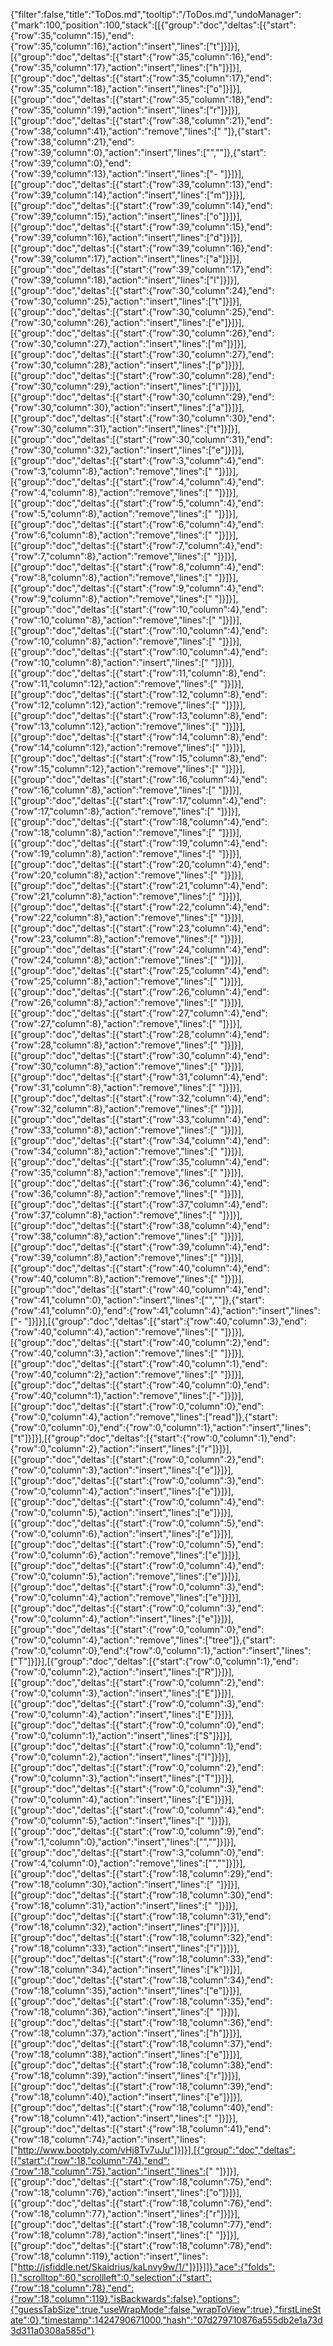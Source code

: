 {"filter":false,"title":"ToDos.md","tooltip":"/ToDos.md","undoManager":{"mark":100,"position":100,"stack":[[{"group":"doc","deltas":[{"start":{"row":35,"column":15},"end":{"row":35,"column":16},"action":"insert","lines":["t"]}]}],[{"group":"doc","deltas":[{"start":{"row":35,"column":16},"end":{"row":35,"column":17},"action":"insert","lines":["h"]}]}],[{"group":"doc","deltas":[{"start":{"row":35,"column":17},"end":{"row":35,"column":18},"action":"insert","lines":["o"]}]}],[{"group":"doc","deltas":[{"start":{"row":35,"column":18},"end":{"row":35,"column":19},"action":"insert","lines":["r"]}]}],[{"group":"doc","deltas":[{"start":{"row":38,"column":21},"end":{"row":38,"column":41},"action":"remove","lines":["                    "]},{"start":{"row":38,"column":21},"end":{"row":39,"column":0},"action":"insert","lines":["",""]},{"start":{"row":39,"column":0},"end":{"row":39,"column":13},"action":"insert","lines":["-            "]}]}],[{"group":"doc","deltas":[{"start":{"row":39,"column":13},"end":{"row":39,"column":14},"action":"insert","lines":["m"]}]}],[{"group":"doc","deltas":[{"start":{"row":39,"column":14},"end":{"row":39,"column":15},"action":"insert","lines":["o"]}]}],[{"group":"doc","deltas":[{"start":{"row":39,"column":15},"end":{"row":39,"column":16},"action":"insert","lines":["d"]}]}],[{"group":"doc","deltas":[{"start":{"row":39,"column":16},"end":{"row":39,"column":17},"action":"insert","lines":["a"]}]}],[{"group":"doc","deltas":[{"start":{"row":39,"column":17},"end":{"row":39,"column":18},"action":"insert","lines":["l"]}]}],[{"group":"doc","deltas":[{"start":{"row":30,"column":24},"end":{"row":30,"column":25},"action":"insert","lines":["t"]}]}],[{"group":"doc","deltas":[{"start":{"row":30,"column":25},"end":{"row":30,"column":26},"action":"insert","lines":["e"]}]}],[{"group":"doc","deltas":[{"start":{"row":30,"column":26},"end":{"row":30,"column":27},"action":"insert","lines":["m"]}]}],[{"group":"doc","deltas":[{"start":{"row":30,"column":27},"end":{"row":30,"column":28},"action":"insert","lines":["p"]}]}],[{"group":"doc","deltas":[{"start":{"row":30,"column":28},"end":{"row":30,"column":29},"action":"insert","lines":["l"]}]}],[{"group":"doc","deltas":[{"start":{"row":30,"column":29},"end":{"row":30,"column":30},"action":"insert","lines":["a"]}]}],[{"group":"doc","deltas":[{"start":{"row":30,"column":30},"end":{"row":30,"column":31},"action":"insert","lines":["t"]}]}],[{"group":"doc","deltas":[{"start":{"row":30,"column":31},"end":{"row":30,"column":32},"action":"insert","lines":["e"]}]}],[{"group":"doc","deltas":[{"start":{"row":3,"column":4},"end":{"row":3,"column":8},"action":"remove","lines":["    "]}]}],[{"group":"doc","deltas":[{"start":{"row":4,"column":4},"end":{"row":4,"column":8},"action":"remove","lines":["    "]}]}],[{"group":"doc","deltas":[{"start":{"row":5,"column":4},"end":{"row":5,"column":8},"action":"remove","lines":["    "]}]}],[{"group":"doc","deltas":[{"start":{"row":6,"column":4},"end":{"row":6,"column":8},"action":"remove","lines":["    "]}]}],[{"group":"doc","deltas":[{"start":{"row":7,"column":4},"end":{"row":7,"column":8},"action":"remove","lines":["    "]}]}],[{"group":"doc","deltas":[{"start":{"row":8,"column":4},"end":{"row":8,"column":8},"action":"remove","lines":["    "]}]}],[{"group":"doc","deltas":[{"start":{"row":9,"column":4},"end":{"row":9,"column":8},"action":"remove","lines":["    "]}]}],[{"group":"doc","deltas":[{"start":{"row":10,"column":4},"end":{"row":10,"column":8},"action":"remove","lines":["    "]}]}],[{"group":"doc","deltas":[{"start":{"row":10,"column":4},"end":{"row":10,"column":8},"action":"remove","lines":["    "]}]}],[{"group":"doc","deltas":[{"start":{"row":10,"column":4},"end":{"row":10,"column":8},"action":"insert","lines":["    "]}]}],[{"group":"doc","deltas":[{"start":{"row":11,"column":8},"end":{"row":11,"column":12},"action":"remove","lines":["    "]}]}],[{"group":"doc","deltas":[{"start":{"row":12,"column":8},"end":{"row":12,"column":12},"action":"remove","lines":["    "]}]}],[{"group":"doc","deltas":[{"start":{"row":13,"column":8},"end":{"row":13,"column":12},"action":"remove","lines":["    "]}]}],[{"group":"doc","deltas":[{"start":{"row":14,"column":8},"end":{"row":14,"column":12},"action":"remove","lines":["    "]}]}],[{"group":"doc","deltas":[{"start":{"row":15,"column":8},"end":{"row":15,"column":12},"action":"remove","lines":["    "]}]}],[{"group":"doc","deltas":[{"start":{"row":16,"column":4},"end":{"row":16,"column":8},"action":"remove","lines":["    "]}]}],[{"group":"doc","deltas":[{"start":{"row":17,"column":4},"end":{"row":17,"column":8},"action":"remove","lines":["    "]}]}],[{"group":"doc","deltas":[{"start":{"row":18,"column":4},"end":{"row":18,"column":8},"action":"remove","lines":["    "]}]}],[{"group":"doc","deltas":[{"start":{"row":19,"column":4},"end":{"row":19,"column":8},"action":"remove","lines":["    "]}]}],[{"group":"doc","deltas":[{"start":{"row":20,"column":4},"end":{"row":20,"column":8},"action":"remove","lines":["    "]}]}],[{"group":"doc","deltas":[{"start":{"row":21,"column":4},"end":{"row":21,"column":8},"action":"remove","lines":["    "]}]}],[{"group":"doc","deltas":[{"start":{"row":22,"column":4},"end":{"row":22,"column":8},"action":"remove","lines":["    "]}]}],[{"group":"doc","deltas":[{"start":{"row":23,"column":4},"end":{"row":23,"column":8},"action":"remove","lines":["    "]}]}],[{"group":"doc","deltas":[{"start":{"row":24,"column":4},"end":{"row":24,"column":8},"action":"remove","lines":["    "]}]}],[{"group":"doc","deltas":[{"start":{"row":25,"column":4},"end":{"row":25,"column":8},"action":"remove","lines":["    "]}]}],[{"group":"doc","deltas":[{"start":{"row":26,"column":4},"end":{"row":26,"column":8},"action":"remove","lines":["    "]}]}],[{"group":"doc","deltas":[{"start":{"row":27,"column":4},"end":{"row":27,"column":8},"action":"remove","lines":["    "]}]}],[{"group":"doc","deltas":[{"start":{"row":28,"column":4},"end":{"row":28,"column":8},"action":"remove","lines":["    "]}]}],[{"group":"doc","deltas":[{"start":{"row":30,"column":4},"end":{"row":30,"column":8},"action":"remove","lines":["    "]}]}],[{"group":"doc","deltas":[{"start":{"row":31,"column":4},"end":{"row":31,"column":8},"action":"remove","lines":["    "]}]}],[{"group":"doc","deltas":[{"start":{"row":32,"column":4},"end":{"row":32,"column":8},"action":"remove","lines":["    "]}]}],[{"group":"doc","deltas":[{"start":{"row":33,"column":4},"end":{"row":33,"column":8},"action":"remove","lines":["    "]}]}],[{"group":"doc","deltas":[{"start":{"row":34,"column":4},"end":{"row":34,"column":8},"action":"remove","lines":["    "]}]}],[{"group":"doc","deltas":[{"start":{"row":35,"column":4},"end":{"row":35,"column":8},"action":"remove","lines":["    "]}]}],[{"group":"doc","deltas":[{"start":{"row":36,"column":4},"end":{"row":36,"column":8},"action":"remove","lines":["    "]}]}],[{"group":"doc","deltas":[{"start":{"row":37,"column":4},"end":{"row":37,"column":8},"action":"remove","lines":["    "]}]}],[{"group":"doc","deltas":[{"start":{"row":38,"column":4},"end":{"row":38,"column":8},"action":"remove","lines":["    "]}]}],[{"group":"doc","deltas":[{"start":{"row":39,"column":4},"end":{"row":39,"column":8},"action":"remove","lines":["    "]}]}],[{"group":"doc","deltas":[{"start":{"row":40,"column":4},"end":{"row":40,"column":8},"action":"remove","lines":["    "]}]}],[{"group":"doc","deltas":[{"start":{"row":40,"column":4},"end":{"row":41,"column":0},"action":"insert","lines":["",""]},{"start":{"row":41,"column":0},"end":{"row":41,"column":4},"action":"insert","lines":["-   "]}]}],[{"group":"doc","deltas":[{"start":{"row":40,"column":3},"end":{"row":40,"column":4},"action":"remove","lines":[" "]}]}],[{"group":"doc","deltas":[{"start":{"row":40,"column":2},"end":{"row":40,"column":3},"action":"remove","lines":[" "]}]}],[{"group":"doc","deltas":[{"start":{"row":40,"column":1},"end":{"row":40,"column":2},"action":"remove","lines":[" "]}]}],[{"group":"doc","deltas":[{"start":{"row":40,"column":0},"end":{"row":40,"column":1},"action":"remove","lines":["-"]}]}],[{"group":"doc","deltas":[{"start":{"row":0,"column":0},"end":{"row":0,"column":4},"action":"remove","lines":["read"]},{"start":{"row":0,"column":0},"end":{"row":0,"column":1},"action":"insert","lines":["t"]}]}],[{"group":"doc","deltas":[{"start":{"row":0,"column":1},"end":{"row":0,"column":2},"action":"insert","lines":["r"]}]}],[{"group":"doc","deltas":[{"start":{"row":0,"column":2},"end":{"row":0,"column":3},"action":"insert","lines":["e"]}]}],[{"group":"doc","deltas":[{"start":{"row":0,"column":3},"end":{"row":0,"column":4},"action":"insert","lines":["e"]}]}],[{"group":"doc","deltas":[{"start":{"row":0,"column":4},"end":{"row":0,"column":5},"action":"insert","lines":["e"]}]}],[{"group":"doc","deltas":[{"start":{"row":0,"column":5},"end":{"row":0,"column":6},"action":"insert","lines":["e"]}]}],[{"group":"doc","deltas":[{"start":{"row":0,"column":5},"end":{"row":0,"column":6},"action":"remove","lines":["e"]}]}],[{"group":"doc","deltas":[{"start":{"row":0,"column":4},"end":{"row":0,"column":5},"action":"remove","lines":["e"]}]}],[{"group":"doc","deltas":[{"start":{"row":0,"column":3},"end":{"row":0,"column":4},"action":"remove","lines":["e"]}]}],[{"group":"doc","deltas":[{"start":{"row":0,"column":3},"end":{"row":0,"column":4},"action":"insert","lines":["e"]}]}],[{"group":"doc","deltas":[{"start":{"row":0,"column":0},"end":{"row":0,"column":4},"action":"remove","lines":["tree"]},{"start":{"row":0,"column":0},"end":{"row":0,"column":1},"action":"insert","lines":["T"]}]}],[{"group":"doc","deltas":[{"start":{"row":0,"column":1},"end":{"row":0,"column":2},"action":"insert","lines":["R"]}]}],[{"group":"doc","deltas":[{"start":{"row":0,"column":2},"end":{"row":0,"column":3},"action":"insert","lines":["E"]}]}],[{"group":"doc","deltas":[{"start":{"row":0,"column":3},"end":{"row":0,"column":4},"action":"insert","lines":["E"]}]}],[{"group":"doc","deltas":[{"start":{"row":0,"column":0},"end":{"row":0,"column":1},"action":"insert","lines":["S"]}]}],[{"group":"doc","deltas":[{"start":{"row":0,"column":1},"end":{"row":0,"column":2},"action":"insert","lines":["I"]}]}],[{"group":"doc","deltas":[{"start":{"row":0,"column":2},"end":{"row":0,"column":3},"action":"insert","lines":["T"]}]}],[{"group":"doc","deltas":[{"start":{"row":0,"column":3},"end":{"row":0,"column":4},"action":"insert","lines":["E"]}]}],[{"group":"doc","deltas":[{"start":{"row":0,"column":4},"end":{"row":0,"column":5},"action":"insert","lines":[" "]}]}],[{"group":"doc","deltas":[{"start":{"row":0,"column":9},"end":{"row":1,"column":0},"action":"insert","lines":["",""]}]}],[{"group":"doc","deltas":[{"start":{"row":3,"column":0},"end":{"row":4,"column":0},"action":"remove","lines":["",""]}]}],[{"group":"doc","deltas":[{"start":{"row":18,"column":29},"end":{"row":18,"column":30},"action":"insert","lines":[" "]}]}],[{"group":"doc","deltas":[{"start":{"row":18,"column":30},"end":{"row":18,"column":31},"action":"insert","lines":[" "]}]}],[{"group":"doc","deltas":[{"start":{"row":18,"column":31},"end":{"row":18,"column":32},"action":"insert","lines":["l"]}]}],[{"group":"doc","deltas":[{"start":{"row":18,"column":32},"end":{"row":18,"column":33},"action":"insert","lines":["i"]}]}],[{"group":"doc","deltas":[{"start":{"row":18,"column":33},"end":{"row":18,"column":34},"action":"insert","lines":["k"]}]}],[{"group":"doc","deltas":[{"start":{"row":18,"column":34},"end":{"row":18,"column":35},"action":"insert","lines":["e"]}]}],[{"group":"doc","deltas":[{"start":{"row":18,"column":35},"end":{"row":18,"column":36},"action":"insert","lines":[" "]}]}],[{"group":"doc","deltas":[{"start":{"row":18,"column":36},"end":{"row":18,"column":37},"action":"insert","lines":["h"]}]}],[{"group":"doc","deltas":[{"start":{"row":18,"column":37},"end":{"row":18,"column":38},"action":"insert","lines":["e"]}]}],[{"group":"doc","deltas":[{"start":{"row":18,"column":38},"end":{"row":18,"column":39},"action":"insert","lines":["r"]}]}],[{"group":"doc","deltas":[{"start":{"row":18,"column":39},"end":{"row":18,"column":40},"action":"insert","lines":["e"]}]}],[{"group":"doc","deltas":[{"start":{"row":18,"column":40},"end":{"row":18,"column":41},"action":"insert","lines":[" "]}]}],[{"group":"doc","deltas":[{"start":{"row":18,"column":41},"end":{"row":18,"column":74},"action":"insert","lines":["http://www.bootply.com/vHj8Tv7uJu"]}]}],[{"group":"doc","deltas":[{"start":{"row":18,"column":74},"end":{"row":18,"column":75},"action":"insert","lines":[" "]}]}],[{"group":"doc","deltas":[{"start":{"row":18,"column":75},"end":{"row":18,"column":76},"action":"insert","lines":["o"]}]}],[{"group":"doc","deltas":[{"start":{"row":18,"column":76},"end":{"row":18,"column":77},"action":"insert","lines":["r"]}]}],[{"group":"doc","deltas":[{"start":{"row":18,"column":77},"end":{"row":18,"column":78},"action":"insert","lines":[" "]}]}],[{"group":"doc","deltas":[{"start":{"row":18,"column":78},"end":{"row":18,"column":119},"action":"insert","lines":["http://jsfiddle.net/Skaidrius/kaLnvy9w/1/"]}]}]]},"ace":{"folds":[],"scrolltop":60,"scrollleft":0,"selection":{"start":{"row":18,"column":78},"end":{"row":18,"column":119},"isBackwards":false},"options":{"guessTabSize":true,"useWrapMode":false,"wrapToView":true},"firstLineState":0},"timestamp":1424790671000,"hash":"07d279710876a555db2e1a73d3d311a0308a585d"}